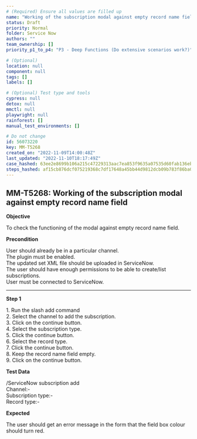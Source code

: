 ```yaml
---
# (Required) Ensure all values are filled up
name: "Working of the subscription modal against empty record name field"
status: Draft
priority: Normal
folder: Service Now
authors: ""
team_ownership: []
priority_p1_to_p4: "P3 - Deep Functions (Do extensive scenarios work?)"

# (Optional)
location: null
component: null
tags: []
labels: []

# (Optional) Test type and tools
cypress: null
detox: null
mmctl: null
playwright: null
rainforest: []
manual_test_environments: []

# Do not change
id: 56073220
key: MM-T5268
created_on: "2022-11-09T14:00:48Z"
last_updated: "2022-11-10T18:17:49Z"
case_hashed: 63ee2e8699b106a215c47229313aac7ea853f9635a07535d60fab136ebe492147ec1dcbc2c24d1937b333b20ea4ff7f4
steps_hashed: af15cb876dcf075219368c7df17648a45bb44d9812dcb09b783f86ba0e73fd2bf6d62b72149178e96a7bfb6ac066c06c
---
```


<!-- (Auto-generated) Based on frontmatter's "key" and "name" -->

## MM-T5268: Working of the subscription modal against empty record name field

**Objective**

To check the functioning of the modal against empty record name field.

**Precondition**

User should already be in a particular channel.\
The plugin must be enabled.\
The updated set XML file should be uploaded in ServiceNow.\
The user should have enough permissions to be able to create/list subscriptions.\
User must be connected to ServiceNow.

---

**Step 1**

1\. Run the slash add command\
2\. Select the channel to add the subscription.\
3\. Click on the continue button.\
4\. Select the subscription type.\
5\. Click the continue button.\
6\. Select the record type.\
7\. Click the continue button.\
8\. Keep the record name field empty.\
9\. Click on the continue button.

**Test Data**

/ServiceNow subscription add\
Channel:-\
Subscription type:-\
Record type:-

**Expected**

The user should get an error message in the form that the field box colour should turn red.
